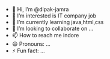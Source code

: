 - 👋 Hi, I’m @dipak-jamra
- 👀 I’m interested is IT company job
- 🌱 I’m currently learning java,html,css
- 💞️ I’m looking to collaborate on ...
- 📫 How to reach me indore
- 😄 Pronouns: ...
- ⚡ Fun fact: ...

<!---
dipak-jamra/dipak-jamra is a ✨ special ✨ repository because its `README.md` (this file) appears on your GitHub profile.
You can click the Preview link to take a look at your changes.
--->
